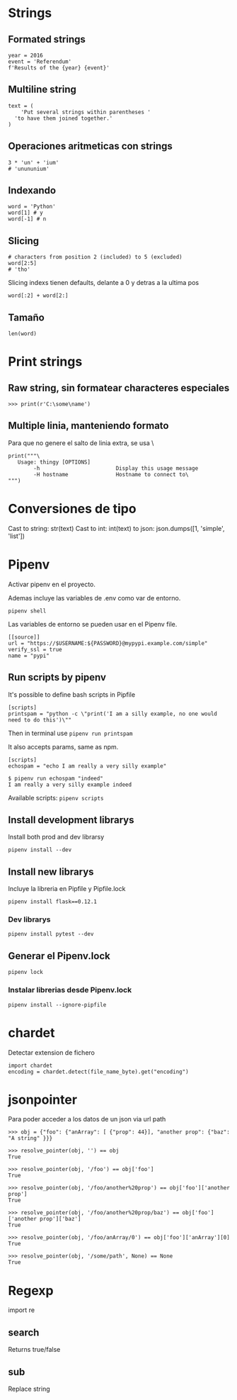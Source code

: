# Strings

## Formated strings

```
year = 2016
event = 'Referendum'
f'Results of the {year} {event}'
```

## Multiline string

```
text = (
	'Put several strings within parentheses '
  'to have them joined together.'
)
```

## Operaciones aritmeticas con strings

```
3 * 'un' + 'ium'
# 'unununium'
```

## Indexando

```
word = 'Python'
word[1] # y
word[-1] # n

```

## Slicing

```
# characters from position 2 (included) to 5 (excluded)
word[2:5]
# 'tho'
```

Slicing indexs tienen defaults, delante a 0 y detras a la ultima pos

```
word[:2] + word[2:]
```

## Tamaño

```
len(word)
```

# Print strings

## Raw string, sin formatear characteres especiales

```
>>> print(r'C:\some\name')
```

## Multiple linia, manteniendo formato

Para que no genere el salto de linia extra, se usa \

```
print("""\
   Usage: thingy [OPTIONS]
        -h                        Display this usage message
        -H hostname               Hostname to connect to\
""")
```

# Conversiones de tipo

Cast to string: str(text)
Cast to int: int(text)
to json: json.dumps([1, 'simple', 'list'])

# Pipenv

Activar pipenv en el proyecto.

Ademas incluye las variables de .env como var de entorno.

```
pipenv shell
```

Las variables de entorno se pueden usar en el Pipenv file.

```
[[source]]
url = "https://$USERNAME:${PASSWORD}@mypypi.example.com/simple"
verify_ssl = true
name = "pypi"
```

## Run scripts by pipenv

It's possible to define bash scripts in Pipfile

```
[scripts]
printspam = "python -c \"print('I am a silly example, no one would need to do this')\""
```

Then in terminal use `pipenv run printspam`

It also accepts params, same as npm.

```
[scripts]
echospam = "echo I am really a very silly example"
```

```
$ pipenv run echospam "indeed"
I am really a very silly example indeed
```

Available scripts: `pipenv scripts`

## Install development librarys

Install both prod and dev librarsy

```
pipenv install --dev
```

## Install new librarys

Incluye la libreria en Pipfile y Pipfile.lock

```
pipenv install flask==0.12.1
```

### Dev librarys

[dev-packages]: --dev

```
pipenv install pytest --dev
```

## Generar el Pipenv.lock

```
pipenv lock
```

### Instalar librerias desde Pipenv.lock

```
pipenv install --ignore-pipfile
```

# chardet

Detectar extension de fichero

```
import chardet
encoding = chardet.detect(file_name_byte).get("encoding")
```

# jsonpointer

Para poder acceder a los datos de un json via url path

```
>>> obj = {"foo": {"anArray": [ {"prop": 44}], "another prop": {"baz": "A string" }}}

>>> resolve_pointer(obj, '') == obj
True

>>> resolve_pointer(obj, '/foo') == obj['foo']
True

>>> resolve_pointer(obj, '/foo/another%20prop') == obj['foo']['another prop']
True

>>> resolve_pointer(obj, '/foo/another%20prop/baz') == obj['foo']['another prop']['baz']
True

>>> resolve_pointer(obj, '/foo/anArray/0') == obj['foo']['anArray'][0]
True

>>> resolve_pointer(obj, '/some/path', None) == None
True
```

# Regexp

import re

## search

Returns true/false

## sub

Replace string
